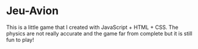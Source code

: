 # Jeu-Avion
 This is a little game that I created with JavaScript + HTML + CSS. The physics are not really accurate and the game far from complete but it is still fun to play!
